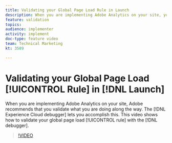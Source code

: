 ```yaml
---
title: Validating your Global Page Load Rule in Launch
description: When you are implementing Adobe Analytics on your site, you will want to be able to validate what you are doing along the way. The Experience Cloud debugger to the rescue! This video shows how to validate your global page load rule with the debugger.
feature: validation
topics: 
audience: implementer
activity: implement
doc-type: feature video
team: Technical Marketing
kt: 3589

---
```


# Validating your Global Page Load [!UICONTROL Rule] in [!DNL Launch]

When you are implementing Adobe Analytics on your site, Adobe recommends that you validate what you are doing along the way. The [!DNL Experience Cloud debugger] lets you accomplish this. This video shows how to validate your global page load [!UICONTROL rule] with the [!DNL debugger].

>[!VIDEO](https://video.tv.adobe.com/v/28776/?quality=12)
